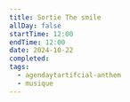 ```yaml
---
title: Sortie The smile
allDay: false
startTime: 12:00
endTime: 12:00
date: 2024-10-22
completed: 
tags:
  - agendaytartifcial-anthem
  - musique
---
```

